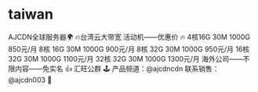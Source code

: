 # taiwan
 AJCDN全球服务器🌍   🔥台湾云大带宽 活动机——优惠价 🔥  4核16G 30M 1000G  850元/月 8核 16G 30M 1000G  900元/月 8核  32G 30M 1000G  950元/月 16核  32G 30M 1000G  1100元/月 32核  32G 30M 1000G  1300元/月   海外公司——不限内容——免实名  👍 汇旺公群 🕹 产品频道：@ajcdncdn 联系销售：@ajcdn003 🌼
